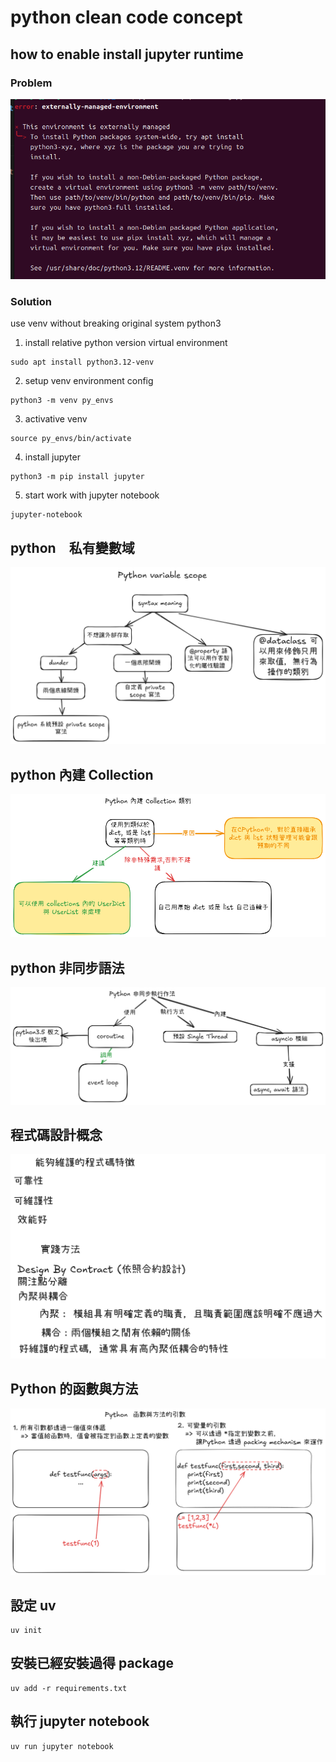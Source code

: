 # python clean code concept

## how to enable install jupyter runtime

### Problem

![pip-install-juptyer-on-ubuntu-problem](pip-install-juptyer-on-ubuntu-problem.png)

### Solution

use venv without breaking original system python3

1. install relative python version virtual environment
```shell
sudo apt install python3.12-venv
```
2. setup venv environment config
```shell
python3 -m venv py_envs
```
3. activative venv
```shell
source py_envs/bin/activate
```
4. install jupyter
```shell
python3 -m pip install jupyter
```
5. start work with jupyter notebook
```shell
jupyter-notebook
```
## python　私有變數域　

![python private scope concept](python-private-scope.png)

## python 內建 Collection
![python build in collection](pthon-build-in-collections.png)
## python 非同步語法

![python async io](python-async-io.png)

## 程式碼設計概念

![quality-code](quality-code.png)

## Python 的函數與方法

![method-with-argument](method-with-argument.png)

## 設定 uv

```shell
uv init
```

## 安裝已經安裝過得 package

```shell
uv add -r requirements.txt
```

## 執行 jupyter notebook

```shell
uv run jupyter notebook
```